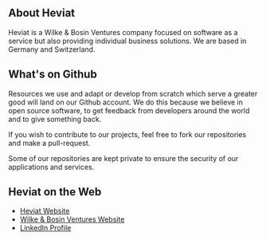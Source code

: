 ## About Heviat

Heviat is a Wilke & Bosin Ventures company focused on software as a service but also providing individual business solutions. We are based in Germany and Switzerland.

## What's on Github

Resources we use and adapt or develop from scratch which serve a greater good will land on our Github account. We do this because we believe in open source software, to get feedback from developers around the world and to give something back.

If you wish to contribute to our projects, feel free to fork our repositories and make a pull-request.

Some of our repositories are kept private to ensure the security of our applications and services.

## Heviat on the Web

- [Heviat Website](https://heviat.com/)
- [Wilke & Bosin Ventures Website](https://wilkebosin.ventures/)
- [LinkedIn Profile](https://www.linkedin.com/company/wilke-bosin-ventures/)

<!--

**Here are some ideas to get you started:**

🙋‍♀️ A short introduction - what is your organization all about?
🌈 Contribution guidelines - how can the community get involved?
👩‍💻 Useful resources - where can the community find your docs? Is there anything else the community should know?
🍿 Fun facts - what does your team eat for breakfast?
🧙 Remember, you can do mighty things with the power of [Markdown](https://docs.github.com/github/writing-on-github/getting-started-with-writing-and-formatting-on-github/basic-writing-and-formatting-syntax)
-->
